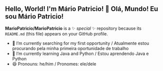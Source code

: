 ## Hello, World! I'm Mário Patricio! 👋 Olá, Mundo! Eu sou Mário Patricio!

**MarioPatricio/MarioPatricio** is a ✨ _special_ ✨ repository because its `README.md` (this file) appears on your GitHub profile.

- 🔭 I’m currently searching for my first opportunity / Atualmente estou procurando pela minha primeira oportunidade de trabalho
- 🌱 I’m currently learning Java and Python / Estou aprendendo Java e Python
- 😄 Pronouns: he/him / Pronomes: ele/dele
